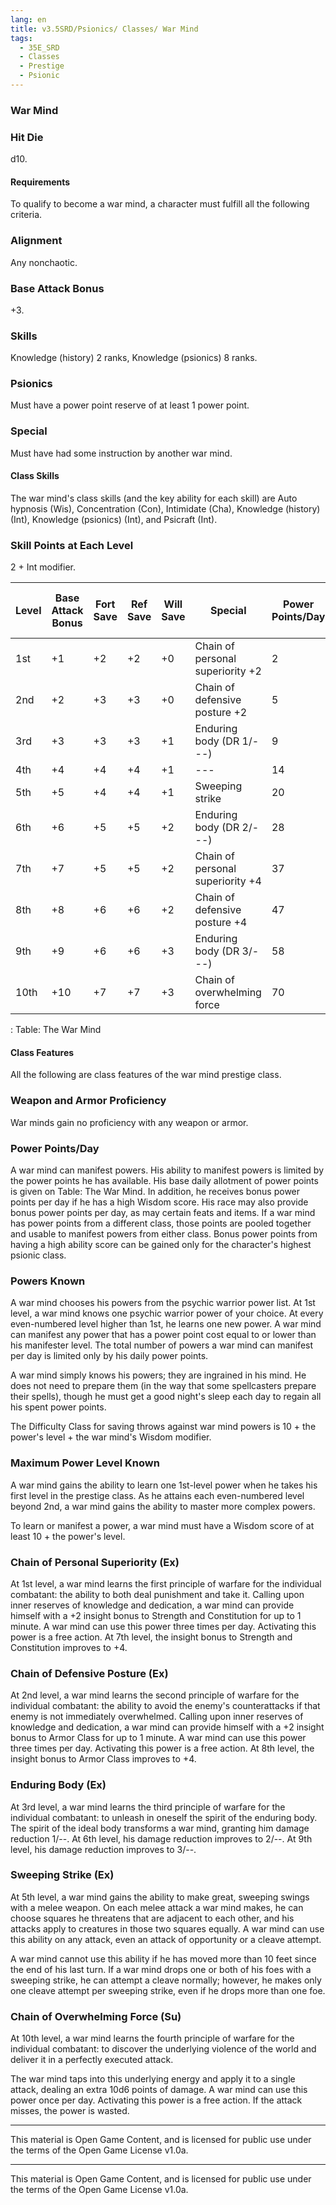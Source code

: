 ```yaml
---
lang: en
title: v3.5SRD/Psionics/ Classes/ War Mind
tags: 
  - 35E_SRD
  - Classes
  - Prestige
  - Psionic
---
```


### War Mind

### Hit Die
d10.

#### Requirements

To qualify to become a war mind, a character must fulfill all the following criteria.

### Alignment
Any nonchaotic.

### Base Attack Bonus
+3.

### Skills
Knowledge (history) 2 ranks, Knowledge (psionics) 8 ranks.

### Psionics
Must have a power point reserve of at least 1 power point.

### Special
Must have had some instruction by another war mind.

#### Class Skills

The war mind's class skills (and the key ability for each skill) are Auto hypnosis (Wis), Concentration (Con), Intimidate (Cha), Knowledge (history) (Int), Knowledge (psionics) (Int), and Psicraft (Int).

### Skill Points at Each Level
2 + Int modifier.

| Level | Base Attack Bonus | Fort Save | Ref Save | Will Save | Special                          | Power Points/Day | Powers Known | Maximum Power Level Known |
|-------|-------------------|-----------|----------|-----------|----------------------------------|------------------|--------------|---------------------------|
| 1st   | +1                | +2        | +2       | +0        | Chain of personal superiority +2 | 2                | 1            | 1st                       |
| 2nd   | +2                | +3        | +3       | +0        | Chain of defensive posture +2    | 5                | 2            | 1st                       |
| 3rd   | +3                | +3        | +3       | +1        | Enduring body (DR 1/---)         | 9                | 2            | 1st                       |
| 4th   | +4                | +4        | +4       | +1        | ---                              | 14               | 3            | 2nd                       |
| 5th   | +5                | +4        | +4       | +1        | Sweeping strike                  | 20               | 3            | 2nd                       |
| 6th   | +6                | +5        | +5       | +2        | Enduring body (DR 2/---)         | 28               | 4            | 3rd                       |
| 7th   | +7                | +5        | +5       | +2        | Chain of personal superiority +4 | 37               | 4            | 3rd                       |
| 8th   | +8                | +6        | +6       | +2        | Chain of defensive posture +4    | 47               | 5            | 4th                       |
| 9th   | +9                | +6        | +6       | +3        | Enduring body (DR 3/---)         | 58               | 5            | 4th                       |
| 10th  | +10               | +7        | +7       | +3        | Chain of overwhelming force      | 70               | 6            | 5th                       |

: Table: The War Mind

#### Class Features

All the following are class features of the war mind prestige class.

### Weapon and Armor Proficiency
War minds gain no proficiency with any weapon or armor.

### Power Points/Day
A war mind can manifest powers. His ability to manifest powers is limited by the power points he has available. His base daily allotment of power points is given on Table: The War Mind. In addition, he receives bonus power points per day if he has a high Wisdom score. His race may also provide bonus power points per day, as may certain feats and items. If a war mind has power points from a different class, those points are pooled together and usable to manifest powers from either class. Bonus power points from having a high ability score can be gained only for the character's highest psionic class.

### Powers Known
A war mind chooses his powers from the psychic warrior power list. At 1st level, a war mind knows one psychic warrior power of your choice. At every even-numbered level higher than 1st, he learns one new power. A war mind can manifest any power that has a power point cost equal to or lower than his manifester level. The total number of powers a war mind can manifest per day is limited only by his daily power points.

A war mind simply knows his powers; they are ingrained in his mind. He does not need to prepare them (in the way that some spellcasters prepare their spells), though he must get a good night's sleep each day to regain all his spent power points.

The Difficulty Class for saving throws against war mind powers is 10 + the power's level + the war mind's Wisdom modifier.

### Maximum Power Level Known
A war mind gains the ability to learn one 1st-level power when he takes his first level in the prestige class. As he attains each even-numbered level beyond 2nd, a war mind gains the ability to master more complex powers.

To learn or manifest a power, a war mind must have a Wisdom score of at least 10 + the power's level.

### Chain of Personal Superiority (Ex)
At 1st level, a war mind learns the first principle of warfare for the individual combatant: the ability to both deal punishment and take it. Calling upon inner reserves of knowledge and dedication, a war mind can provide himself with a +2 insight bonus to Strength and Constitution for up to 1 minute. A war mind can use this power three times per day. Activating this power is a free action. At 7th level, the insight bonus to Strength and Constitution improves to +4.

### Chain of Defensive Posture (Ex)
At 2nd level, a war mind learns the second principle of warfare for the individual combatant: the ability to avoid the enemy's counterattacks if that enemy is not immediately overwhelmed. Calling upon inner reserves of knowledge and dedication, a war mind can provide himself with a +2 insight bonus to Armor Class for up to 1 minute. A war mind can use this power three times per day. Activating this power is a free action. At 8th level, the insight bonus to Armor Class improves to +4.

### Enduring Body (Ex)
At 3rd level, a war mind learns the third principle of warfare for the individual combatant: to unleash in oneself the spirit of the enduring body. The spirit of the ideal body transforms a war mind, granting him damage reduction 1/--. At 6th level, his damage reduction improves to 2/--. At 9th level, his damage reduction improves to 3/--.

### Sweeping Strike (Ex)
At 5th level, a war mind gains the ability to make great, sweeping swings with a melee weapon. On each melee attack a war mind makes, he can choose squares he threatens that are adjacent to each other, and his attacks apply to creatures in those two squares equally. A war mind can use this ability on any attack, even an attack of opportunity or a cleave attempt.

A war mind cannot use this ability if he has moved more than 10 feet since the end of his last turn. If a war mind drops one or both of his foes with a sweeping strike, he can attempt a cleave normally; however, he makes only one cleave attempt per sweeping strike, even if he drops more than one foe.

### Chain of Overwhelming Force (Su)
At 10th level, a war mind learns the fourth principle of warfare for the individual combatant: to discover the underlying violence of the world and deliver it in a perfectly executed attack.

The war mind taps into this underlying energy and apply it to a single attack, dealing an extra 10d6 points of damage. A war mind can use this power once per day. Activating this power is a free action. If the attack misses, the power is wasted.

---

This material is Open Game Content, and is licensed for public use under the terms of the Open Game License v1.0a.

---

This material is Open Game Content, and is licensed for public use under the terms of the Open Game License v1.0a.
